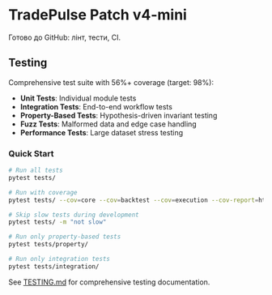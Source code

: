 # TradePulse Patch v4-mini

Готово до GitHub: лінт, тести, CI.

## Testing

Comprehensive test suite with 56%+ coverage (target: 98%):

- **Unit Tests**: Individual module tests
- **Integration Tests**: End-to-end workflow tests
- **Property-Based Tests**: Hypothesis-driven invariant testing
- **Fuzz Tests**: Malformed data and edge case handling
- **Performance Tests**: Large dataset stress testing

### Quick Start

```bash
# Run all tests
pytest tests/

# Run with coverage
pytest tests/ --cov=core --cov=backtest --cov=execution --cov-report=html

# Skip slow tests during development
pytest tests/ -m "not slow"

# Run only property-based tests
pytest tests/property/

# Run only integration tests
pytest tests/integration/
```

See [TESTING.md](TESTING.md) for comprehensive testing documentation.

